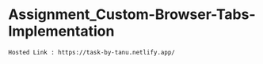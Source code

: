 # Assignment_Custom-Browser-Tabs-Implementation

```Hosted Link : https://task-by-tanu.netlify.app/```
